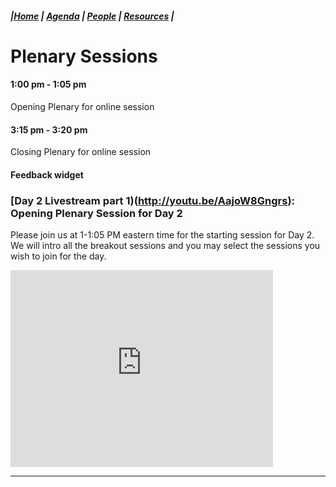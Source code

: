 ##### |[Home](https://mitmedialab.github.io/2019-MIT-Computational-Law-Course) | [Agenda](https://mitmedialab.github.io/2019-MIT-Computational-Law-Course/Session-Information.html) | [People](https://mitmedialab.github.io/2019-MIT-Computational-Law-Course/People.html) | [Resources](https://mitmedialab.github.io/2019-MIT-Computational-Law-Course/Resources.html) |

# Plenary Sessions

#### 1:00 pm - 1:05 pm
Opening Plenary for online session

#### 3:15 pm - 3:20 pm
Closing Plenary for online session

#### Feedback widget
<script type="text/javascript">
        (function(p,i,g,e,o,n,s){p[o]=p[o]||function(){(p[o].q=p[o].q||[]).push(arguments)},
            n=i.createElement(g),s=i.getElementsByTagName(g)[0];n.async=1;n.src=e;
            s.parentNode.insertBefore(n,s);})
            (window,document,'script','https://static.pigeonhole.at/widget/pigeon-widget.js','phl');
        phl("create", {
            width: "320px",
            height: "568px",
            passcode: "LAWMIT",
            className: "pigeonhole-iframe",
            sessionId: 192895, 
        });
    </script>
<div class="pigeonhole-iframe"></div>

### [Day 2 Livestream part 1)(http://youtu.be/AajoW8Gngrs): Opening Plenary Session for Day 2

Please join us at 1-1:05 PM eastern time for the starting session for Day 2.  We will intro all the breakout sessions and you may select the sessions you wish to join for the day.

<iframe width="420" height="315" src="http://www.youtube.com/embed/AajoW8Gngrs" frameborder="0" allowfullscreen></iframe>


----------
